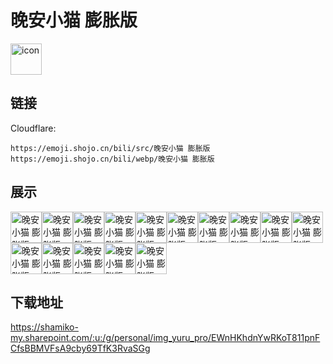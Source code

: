# 晚安小猫 膨胀版
<img src="https://emoji.shojo.cn/bili/src/晚安小猫 膨胀版/icon.png" width="50" height="50" alt="icon">

## 链接
Cloudflare:
```
https://emoji.shojo.cn/bili/src/晚安小猫 膨胀版
https://emoji.shojo.cn/bili/webp/晚安小猫 膨胀版
```
## 展示
<img src="https://emoji.shojo.cn/bili/src/晚安小猫 膨胀版/晚安小猫 膨胀版-晚安.png" width="50" height="50" alt="晚安小猫 膨胀版-晚安"><img src="https://emoji.shojo.cn/bili/src/晚安小猫 膨胀版/晚安小猫 膨胀版-吓.png" width="50" height="50" alt="晚安小猫 膨胀版-吓"><img src="https://emoji.shojo.cn/bili/src/晚安小猫 膨胀版/晚安小猫 膨胀版-开心.png" width="50" height="50" alt="晚安小猫 膨胀版-开心"><img src="https://emoji.shojo.cn/bili/src/晚安小猫 膨胀版/晚安小猫 膨胀版-星星眼.png" width="50" height="50" alt="晚安小猫 膨胀版-星星眼"><img src="https://emoji.shojo.cn/bili/src/晚安小猫 膨胀版/晚安小猫 膨胀版-嗨嗨嗨.png" width="50" height="50" alt="晚安小猫 膨胀版-嗨嗨嗨"><img src="https://emoji.shojo.cn/bili/src/晚安小猫 膨胀版/晚安小猫 膨胀版-爱小鱼干.png" width="50" height="50" alt="晚安小猫 膨胀版-爱小鱼干"><img src="https://emoji.shojo.cn/bili/src/晚安小猫 膨胀版/晚安小猫 膨胀版-俏皮.png" width="50" height="50" alt="晚安小猫 膨胀版-俏皮"><img src="https://emoji.shojo.cn/bili/src/晚安小猫 膨胀版/晚安小猫 膨胀版-小太阳.png" width="50" height="50" alt="晚安小猫 膨胀版-小太阳"><img src="https://emoji.shojo.cn/bili/src/晚安小猫 膨胀版/晚安小猫 膨胀版-嘿嘿.png" width="50" height="50" alt="晚安小猫 膨胀版-嘿嘿"><img src="https://emoji.shojo.cn/bili/src/晚安小猫 膨胀版/晚安小猫 膨胀版-无语.png" width="50" height="50" alt="晚安小猫 膨胀版-无语"><img src="https://emoji.shojo.cn/bili/src/晚安小猫 膨胀版/晚安小猫 膨胀版-哭了.png" width="50" height="50" alt="晚安小猫 膨胀版-哭了"><img src="https://emoji.shojo.cn/bili/src/晚安小猫 膨胀版/晚安小猫 膨胀版-疑问.png" width="50" height="50" alt="晚安小猫 膨胀版-疑问"><img src="https://emoji.shojo.cn/bili/src/晚安小猫 膨胀版/晚安小猫 膨胀版-爱你.png" width="50" height="50" alt="晚安小猫 膨胀版-爱你"><img src="https://emoji.shojo.cn/bili/src/晚安小猫 膨胀版/晚安小猫 膨胀版-唔.png" width="50" height="50" alt="晚安小猫 膨胀版-唔"><img src="https://emoji.shojo.cn/bili/src/晚安小猫 膨胀版/晚安小猫 膨胀版-失落.png" width="50" height="50" alt="晚安小猫 膨胀版-失落">

## 下载地址

https://shamiko-my.sharepoint.com/:u:/g/personal/img_yuru_pro/EWnHKhdnYwRKoT811pnFCfsBBMVFsA9cby69TfK3RvaSGg